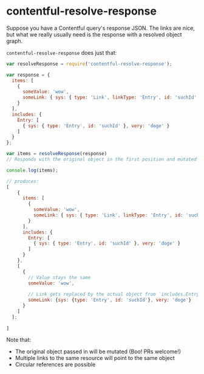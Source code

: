 # contentful-resolve-response

Suppose you have a Contentful query's response JSON. The links are
nice, but what we really usually need is the response with a resolved
object graph.

`contentful-resolve-response` does just that:

``` js
var resolveResponse = require('contentful-resolve-response');

var response = {
  items: [
    {
      someValue: 'wow',
      someLink: { sys: { type: 'Link', linkType: 'Entry', id: 'suchId' } }
    }
  ],
  includes: {
    Entry: [
      { sys: { type: 'Entry', id: 'suchId' }, very: 'doge' }
    ]
  }
};

var items = resolveResponse(response)
// Responds with the original object in the first position and mutated object in the second.

console.log(items);

// produces:
[
    {
      items: [
        {
          someValue: 'wow',
          someLink: { sys: { type: 'Link', linkType: 'Entry', id: 'suchId' } }
        }
      ],
      includes: {
        Entry: [
          { sys: { type: 'Entry', id: 'suchId' }, very: 'doge' }
        ]
      }
    },
    [
      {
        // Value stays the same
        someValue: 'wow',
        
        // Link gets replaced by the actual object from `includes.Entry`
        someLink: {sys: {type: 'Entry', id: 'suchId'}, very: 'doge'}
      }
    ]
  ];
    
]
```

Note that:

- The original object passed in will be mutated (Boo! PRs welcome!)
- Multiple links to the same resource will point to the same object
- Circular references are possible
